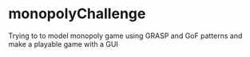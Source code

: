 # monopolyChallenge
Trying to to model monopoly game using GRASP and GoF patterns and make a playable game with a GUI 
